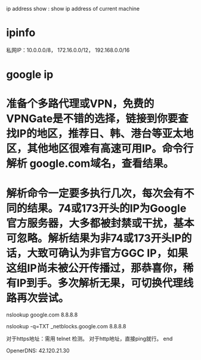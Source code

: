 ip address show	:   show ip address of current machine

# ipinfo

私网IP：10.0.0.0/8， 172.16.0.0/12， 192.168.0.0/16


# google ip
# 准备个多路代理或VPN，免费的VPNGate是不错的选择，链接到你要查找IP的地区，推荐日、韩、港台等亚太地区，其他地区很难有高速可用IP。命令行解析 google.com域名，查看结果。
# 解析命令一定要多执行几次，每次会有不同的结果。74或173开头的IP为Google官方服务器，大多都被封禁或干扰，基本可忽略。解析结果为非74或173开头IP的话，大致可确认为非官方GGC IP，如果这组IP尚未被公开传播过，那恭喜你，稀有IP到手。多次解析无果，可切换代理线路再次尝试。
nslookup google.com 8.8.8.8

nslookup -q=TXT \_netblocks.google.com 8.8.8.8

对于https地址：需用 telnet 检测。 对于http地址，直接ping就行。
end


OpenerDNS: 42.120.21.30

